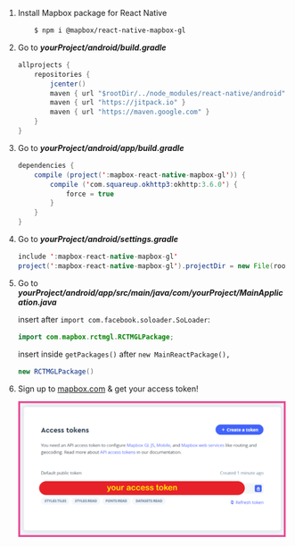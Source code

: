 1. Install Mapbox package for React Native
    ```bash
        $ npm i @mapbox/react-native-mapbox-gl
    ```

2. Go to __*yourProject/android/build.gradle*__
    ```java
    allprojects {
        repositories {
            jcenter()
            maven { url "$rootDir/../node_modules/react-native/android" }
            maven { url "https://jitpack.io" }
            maven { url "https://maven.google.com" }
        }
    }
    ```

3. Go to __*yourProject/android/app/build.gradle*__
    ```java
    dependencies {
        compile (project(':mapbox-react-native-mapbox-gl')) {
            compile ('com.squareup.okhttp3:okhttp:3.6.0') {
                force = true
            }
        }
    }
    ```

4. Go to __*yourProject/android/settings.gradle*__
    ```java
    include ':mapbox-react-native-mapbox-gl'
    project(':mapbox-react-native-mapbox-gl').projectDir = new File(rootProject.projectDir, '../node_modules/@mapbox/react-native-mapbox-gl/android/rctmgl')
    ```

5. Go to __*yourProject/android/app/src/main/java/com/yourProject/MainApplication.java*__

    insert after ```import com.facebook.soloader.SoLoader```:
    ```java
    import com.mapbox.rctmgl.RCTMGLPackage;
    ```

    insert inside ```getPackages()``` after ```new MainReactPackage(),```
    ```java
    new RCTMGLPackage()
    ```

6. Sign up to [mapbox.com](https://www.mapbox.com/) & get your access token!
    
    ![token](./token.png)